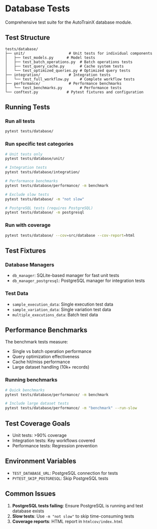 # Database Tests

Comprehensive test suite for the AutoTrainX database module.

## Test Structure

```
tests/database/
├── unit/                    # Unit tests for individual components
│   ├── test_models.py      # Model tests
│   ├── test_batch_operations.py  # Batch operations tests
│   ├── test_query_cache.py       # Cache system tests
│   └── test_optimized_queries.py # Optimized query tests
├── integration/             # Integration tests
│   └── test_full_workflow.py     # Complete workflow tests
├── performance/             # Performance benchmarks
│   └── test_benchmarks.py        # Performance tests
└── conftest.py             # Pytest fixtures and configuration
```

## Running Tests

### Run all tests
```bash
pytest tests/database/
```

### Run specific test categories
```bash
# Unit tests only
pytest tests/database/unit/

# Integration tests
pytest tests/database/integration/

# Performance benchmarks
pytest tests/database/performance/ -m benchmark

# Exclude slow tests
pytest tests/database/ -m "not slow"

# PostgreSQL tests (requires PostgreSQL)
pytest tests/database/ -m postgresql
```

### Run with coverage
```bash
pytest tests/database/ --cov=src/database --cov-report=html
```

## Test Fixtures

### Database Managers
- `db_manager`: SQLite-based manager for fast unit tests
- `db_manager_postgresql`: PostgreSQL manager for integration tests

### Test Data
- `sample_execution_data`: Single execution test data
- `sample_variation_data`: Single variation test data
- `multiple_executions_data`: Batch test data

## Performance Benchmarks

The benchmark tests measure:
- Single vs batch operation performance
- Query optimization effectiveness
- Cache hit/miss performance
- Large dataset handling (10k+ records)

### Running benchmarks
```bash
# Quick benchmarks
pytest tests/database/performance/ -m benchmark

# Include large dataset tests
pytest tests/database/performance/ -m "benchmark" --run-slow
```

## Test Coverage Goals

- Unit tests: >90% coverage
- Integration tests: Key workflows covered
- Performance tests: Regression prevention

## Environment Variables

- `TEST_DATABASE_URL`: PostgreSQL connection for tests
- `PYTEST_SKIP_POSTGRESQL`: Skip PostgreSQL tests

## Common Issues

1. **PostgreSQL tests failing**: Ensure PostgreSQL is running and test database exists
2. **Slow tests**: Use `-m "not slow"` to skip time-consuming tests
3. **Coverage reports**: HTML report in `htmlcov/index.html`